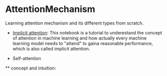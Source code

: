 # AttentionMechanism
Learning attention mechanism and its different types from scratch.

* [Implicit attention](https://github.com/bezhvin/AttentionMechanism/blob/main/ImplicitAttention.ipynb): This notebook is a tutorial to underestand the concept of attention in machine learning and how actually every machine learning model needs to "attend" to gaina reasonable performance, which is also called implicit attention.

* Self-attention

** concept and intuition: 

